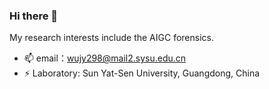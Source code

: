 ### Hi there 👋

My research interests include the AIGC forensics.

- 📫 email：wujy298@mail2.sysu.edu.cn
- ⚡ Laboratory: Sun Yat-Sen University, Guangdong, China
